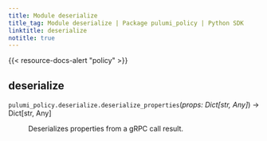 ```yaml
---
title: Module deserialize
title_tag: Module deserialize | Package pulumi_policy | Python SDK
linktitle: deserialize
notitle: true
---
```


{{< resource-docs-alert "policy" >}}

<section id="module-pulumi_policy.deserialize">
<span id="deserialize"></span><h1>deserialize<a class="headerlink" href="#module-pulumi_policy.deserialize" title="Permalink to this headline"></a></h1>
<dl class="py function">
<dt id="pulumi_policy.deserialize.deserialize_properties">
<code class="sig-prename descclassname">pulumi_policy.deserialize.</code><code class="sig-name descname">deserialize_properties</code><span class="sig-paren">(</span><em class="sig-param"><span class="n">props</span><span class="p">:</span> <span class="n">Dict<span class="p">[</span>str<span class="p">, </span>Any<span class="p">]</span></span></em><span class="sig-paren">)</span> &#x2192; Dict<span class="p">[</span>str<span class="p">, </span>Any<span class="p">]</span><a class="headerlink" href="#pulumi_policy.deserialize.deserialize_properties" title="Permalink to this definition"></a></dt>
<dd><p>Deserializes properties from a gRPC call result.</p>
</dd></dl>

</section>
